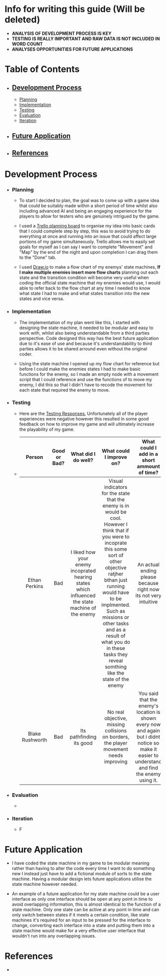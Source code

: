 # Info for writing this guide (Will be deleted)
   * **ANALYSIS OF DEVELOPMENT PROCESS IS KEY**
   * **TESTING IS REALLY IMPORTANT AND RAW DATA IS NOT INCLUDED IN WORD COUNT**
   * **ANALYSES OPPORTUNITIES FOR FUTURE APPLICATIONS**

<a name="Table-of-Contents"></a>
# Table of Contents
   * ## [Development Process](#Development-Process-1)
        * [Planning](#Planning)
        * [Implementation](#Implementation)
        * [Testing](#Testing)
        * [Evaluation](#Evaluation)
        * [Iteration](#Iteration)
   * ## [Future Application](#Future-Application-1)
   * ## [References](#References-1)
     
<a name="Development-Process"></a>
# Development Process
   <a name="Planning"></a>
   * ### Planning
       * To start I decided to plan, the goal was to come up with a game idea that could be suitably made within a short period of time whilst also including advanced AI and being an engaging experience for the players to allow for testers who are genuinely intrigued by the game.
       
       * I used a [Trello planning board](https://trello.com/invite/b/671c2038b631c2b34dd67730/ATTI95abe02e27cbc3b28b403a40269ce9310F1771B6/stealth) to organise my idea into basic cards that I could complete step by step, this was to avoid trying to do everything at once and running into an issue that could affect large portions of my game simultaneously. Trello allows me to easily set goals for myself as I can say I want to complete "Movement" and "Map" by the end of the night and upon completion I can drag them to the "Done" tab.
       
       * I used [Draw.io](https://drive.google.com/file/d/1UX8MGpArBnDSuwOPo4BcVhbL8r7_uIQn/view?usp=sharing) to make a flow chart of my enemys' state machines, **If I make multiple enemies insert more flow charts** planning out each state and the transition condition will become very useful when coding the official state machine that my enemies would use, I would able to refer back to the flow chart at any time I needed to know what state I had to make and what states transition into the new states and vice versa.

   <a name="Implementation"></a>
   * ### Implementation
       * The implementation of my plan went like this, I started with designing the state machine, it needed to be modular and easy to work with, whilst also being understandable from a third parties perspective. Code designed this way has the best future application due to it's ease of use and because it's understandability to third parties allows it to be shared arround even without the original coder.
         
       * Using the state machine I opened up my flow chart for reference but before I could make the enemies states I had to make basic functions for the enemy, so I made an empty node with a movement script that I could reference and use the functions of to move my enemy, I did this so that I didn't have to recode the movement for each state that required the enemy to move.
   
   <a name="Testing"></a>
   * ### Testing
       * Here are the [Testing Responses](https://docs.google.com/spreadsheets/d/1b2tB4MSCUddRP0Ojwdy0C3jixZR0UF_ECB9bY4Dlsy8/edit?usp=sharing), Unfortunately all of the player experiences were negative however this resulted in some good feedback on how to improve my game and will ultimately increase the playability of my game.
       * | Person      | Good or Bad? | What did I do well? | What could I improve on? | What could I add in a short ammount of time? |
         | :---:       |  :----:     |     :----:    |     :----:    |     :----:    |
         | Ethan Perkins | Bad | I liked how your enemy incoprated hearing states which influenced the state machine of the enemy | Visual indicators for the state that the enemy is in would be cool. However I think that if you were to incoprate this some sort of other objective ratjher bthan just running would have to be implmented. Such as missions or other tasks and as a result of what you do in these tasks they reveal somthing like the state of the enemy | An actual ending please because right now its not very intuitive |
         | Blake Rushworth | Bad | Its pathfinding its good | No real objective, missing collisions on borders, the player movement needs improving | You said that the enemy's location is shown every now and again but i didnt notice so make it easier to understand and find the enemy using it. |
   <a name="Evaluation"></a>
   * ### Evaluation
       * 
   <a name="Iteration"></a>
   * ### Iteration
       * F
         
<a name="Future-Application"></a>
# Future Application
   * I have coded the state machine in my game to be modular meaning rather than having to alter the code every time I want to do something new I instead just have to add a fictional module of sorts to the state machine. Having a modular design lets future applications utilise the state machine however needed.
   
   * An example of a future application for my state machine could be a user interface as only one interface should be open at any point in time to avoid overlapping information, this is almost identical to the function of a state machine. Only one state can be active at any point in time and can only switch between states if it meets a certain condition, like state machines it's required for an input to be pressed for the interface to change, converting each interface into a state and putting them into a state machine would make for a very effective user interface that wouldn't run into any overlapping issues.
         
# References
   * 
